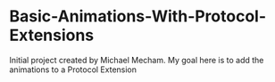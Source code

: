 # Basic-Animations-With-Protocol-Extensions
Initial project created by Michael Mecham. My goal here is to add the animations to a Protocol Extension
